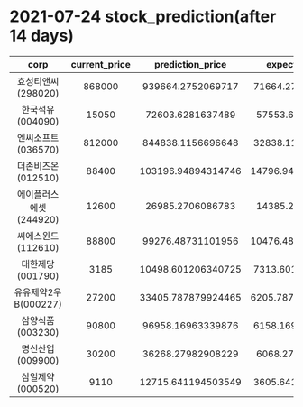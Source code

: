 # 2021-07-24 stock_prediction(after 14 days)

|   corp   |   current_price   |   prediction_price   |   expected_profit   |
|:--------:|:-----------------:|:--------------------:|:-------------------:|
|효성티앤씨(298020)|868000|939664.2752069717|71664.27520697168|
|한국석유(004090)|15050|72603.6281637489|57553.6281637489|
|엔씨소프트(036570)|812000|844838.1156696648|32838.11566966481|
|더존비즈온(012510)|88400|103196.94894314746|14796.948943147465|
|에이플러스에셋(244920)|12600|26985.2706086783|14385.2706086783|
|씨에스윈드(112610)|88800|99276.48731101956|10476.487311019562|
|대한제당(001790)|3185|10498.601206340725|7313.601206340725|
|유유제약2우B(000227)|27200|33405.787879924465|6205.7878799244645|
|삼양식품(003230)|90800|96958.16963339876|6158.169633398764|
|명신산업(009900)|30200|36268.27982908229|6068.27982908229|
|삼일제약(000520)|9110|12715.641194503549|3605.641194503549|
